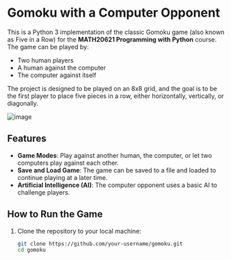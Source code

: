 # Gomoku with a Computer Opponent

This is a Python 3 implementation of the classic Gomoku game (also known as Five in a Row) for the **MATH20621 Programming with Python** course. The game can be played by:
- Two human players
- A human against the computer
- The computer against itself

The project is designed to be played on an 8x8 grid, and the goal is to be the first player to place five pieces in a row, either horizontally, vertically, or diagonally.

![image](https://github.com/user-attachments/assets/47871d04-d439-4535-b75f-83f8e4a72710)


## Features

- **Game Modes**: Play against another human, the computer, or let two computers play against each other.
- **Save and Load Game**: The game can be saved to a file and loaded to continue playing at a later time.
- **Artificial Intelligence (AI)**: The computer opponent uses a basic AI to challenge players.

## How to Run the Game

1. Clone the repository to your local machine:
   ```bash
   git clone https://github.com/your-username/gomoku.git
   cd gomoku
